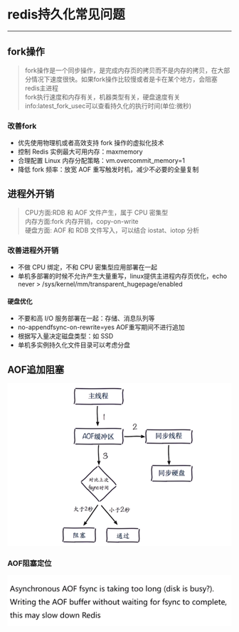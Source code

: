 # redis持久化常见问题
---

## fork操作
> fork操作是一个同步操作，是完成内存页的拷贝而不是内存的拷贝，在大部分情况下速度很快。如果fork操作比较慢或者是卡在某个地方，会阻塞redis主进程<br/>
fork执行速度和内存有关，机器类型有关，硬盘速度有关<br/>
info:latest_fork_usec可以查看持久化的执行时间(单位:微秒)

### 改善fork
- 优先使用物理机或者高效支持 fork 操作的虚拟化技术
- 控制 Redis 实例最大可用内存：maxmemory
- 合理配置 Linux 内存分配策略：vm.overcommit_memory=1
- 降低 fork 频率：放宽 AOF 重写触发时机，减少不必要的全量复制

## 进程外开销
> CPU方面:RDB 和 AOF 文件产生，属于 CPU 密集型<br/>
内存方面:fork 内存开销，copy-on-write<br/>
硬盘方面: AOF 和 RDB 文件写入，可以结合 iostat、iotop 分析

### 改善进程外开销
- 不做 CPU 绑定，不和 CPU 密集型应用部署在一起
- 单机多部署的时候不允许产生大量重写，linux提供主进程内存页优化，echo never > /sys/kernel/mm/transparent_hugepage/enabled

#### 硬盘优化
- 不要和高 I/O 服务部署在一起：存储、消息队列等
- no-appendfsync-on-rewrite=yes AOF重写期间不进行追加
- 根据写入量决定磁盘类型：如 SSD
- 单机多实例持久化文件目录可以考虑分盘

## AOF追加阻塞
![](./img/AOF追加阻塞.png)

### AOF阻塞定位
![](./img/AOF阻塞日志.png)
